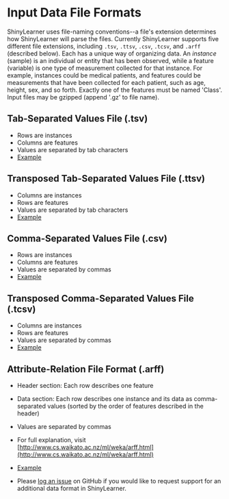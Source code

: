 # Input Data File Formats

ShinyLearner uses file-naming conventions--a file's extension determines how ShinyLearner will parse the files. Currently ShinyLearner supports five different file extensions, including ```.tsv```, ```.ttsv```, ```.csv```, ```.tcsv```, and ```.arff``` (described below). Each has a unique way of organizing data. An *instance* (sample) is an individual or entity that has been observed, while a feature (variable) is one type of measurement collected for that instance. For example, instances could be medical patients, and features could be measurements that have been collected for each patient, such as age, height, sex, and so forth. Exactly one of the features must be named 'Class'. Input files may be gzipped (append '.gz' to file name).

## Tab-Separated Values File (.tsv)

* Rows are instances
* Columns are features
* Values are separated by tab characters
* [Example](https://github.com/srp33/ShinyLearner/blob/master/Validation/ExampleFiles/StrongSignal_Both.tsv)

## Transposed Tab-Separated Values File (.ttsv)

* Columns are instances
* Rows are features
* Values are separated by tab characters
* [Example](https://github.com/srp33/ShinyLearner/blob/master/Validation/ExampleFiles/StrongSignal_Both.ttsv)

## Comma-Separated Values File (.csv)

* Rows are instances
* Columns are features
* Values are separated by commas
* [Example](https://github.com/srp33/ShinyLearner/blob/master/Validation/ExampleFiles/StrongSignal_Both.csv)

## Transposed Comma-Separated Values File (.tcsv)

* Columns are instances
* Rows are features
* Values are separated by commas
* [Example](https://github.com/srp33/ShinyLearner/blob/master/Validation/ExampleFiles/StrongSignal_Both.tcsv)

## Attribute-Relation File Format (.arff)

* Header section: Each row describes one feature
* Data section: Each row describes one instance and its data as comma-separated values (sorted by the order of features described in the header)
* Values are separated by commas
* For full explanation, visit [http://www.cs.waikato.ac.nz/ml/weka/arff.html](http://www.cs.waikato.ac.nz/ml/weka/arff.html)
* [Example](https://github.com/srp33/ShinyLearner/blob/master/Validation/ExampleFiles/StrongSignal_Both.arff)

* Please [log an issue](https://github.com/srp33/ShinyLearner/issues) on GitHub if you would like to request support for an additional data format in ShinyLearner.
